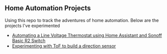 ## Home Automation Projects
Using this repo to track the adventures of home automation. Below are the projects I've experimented

* [Automating a Line Voltage Thermostat using Home Assistant and Sonoff Basic R2 Switch](https://github.com/damounh/homeautomation/blob/main/smartLineVoltageThermostat.md)
* [Experimenting with ToF to build a direction sensor](https://github.com/damounh/homeautomation/blob/main/directionSensor.md)
